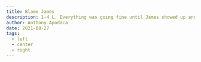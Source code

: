 ```yaml
---
title: Blame James
description: 1-4 L. Everything was going fine until James showed up and started talking to me.
author: Anthony Apodaca
date: 2021-08-27
tags:
  - left
  - center
  - right
---
```

